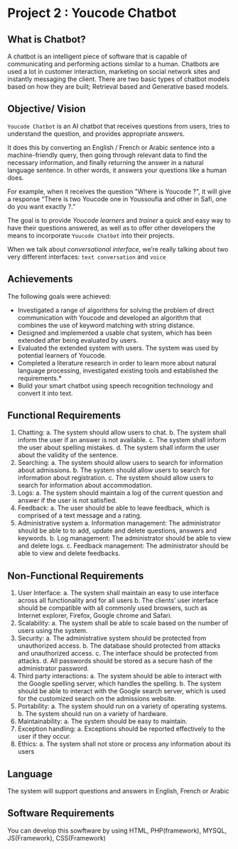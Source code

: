 # Project 2 : Youcode Chatbot

## What is Chatbot?
A chatbot is an intelligent piece of software that is capable of communicating and performing actions similar to a human. Chatbots are used a lot in customer interaction, marketing on social network sites and instantly messaging the client. There are two basic types of chatbot models based on how they are built; Retrieval based and Generative based models.

## Objective/ Vision
``Youcode Chatbot`` is an AI chatbot that receives questions from users, tries to understand the question, and provides appropriate answers. 

It does this by converting an English / French or Arabic sentence into a machine-friendly query, then going through relevant data to find the necessary information, and finally returning the answer in a natural language sentence. In other words, it answers your questions like a human does.

For example, when it receives the question "Where is Youcode ?", it will give a response “There is two Youcode one in Youssoufia and other in Safi, one do you want exactly ?.”

The goal is to provide *Youcode learners* and *trainer* a quick and easy way to have
their questions answered, as well as to offer other developers the means to incorporate
``Youcode Chatbot`` into their projects.

When we talk about *conversational interface*, we’re really talking about two very different interfaces: ``text conversation`` and ``voice``

## Achievements
The following goals were achieved:
* Investigated a range of algorithms for solving the problem of direct communication with Youcode and developed an algorithm that combines the use of keyword matching with
string distance.
* Designed and implemented a usable chat system, which has been extended after being
evaluated by users.
* Evaluated the extended system with users. The system was used by potential learners of Youcode.
* Completed a literature research in order to learn more about natural language processing,
investigated existing tools and established the requirements.*
* Build your smart chatbot using speech recognition technology and convert it into text.

## Functional Requirements
1. Chatting:
    a. The system should allow users to chat.
    b. The system shall inform the user if an answer is not available.
    c. The system shall inform the user about spelling mistakes.
    d. The system shall inform the user about the validity of the sentence.
2. Searching:
    a. The system should allow users to search for information about admissions.
    b. The system should allow users to search for information about registration.
    c. The system should allow users to search for information about accommodation.
3. Logs:
    a. The system should maintain a log of the current question and answer if the user is not satisfied.
4. Feedback:
    a. The user should be able to leave feedback, which is comprised of a text message and a rating.
5. Administrative system
    a. Information management: The administrator should be able to to add, update and delete questions, answers and keywords.
    b. Log management: The administrator should be able to view and delete logs.
    c. Feedback management: The administrator should be able to view and delete feedbacks.

## Non-Functional Requirements
1. User Interface:
    a. The system shall maintain an easy to use interface across all functionality and for all users
    b. The clients’ user interface should be compatible with all commonly used browsers, such as Internet explorer, Firefox, Google chrome and Safari.
2. Scalability:
    a. The system shall be able to scale based on the number of users using the system.
3. Security:
    a. The administrative system should be protected from unauthorized access.
    b. The database should protected from attacks and unauthorized access.
    c. The interface should be protected from attacks.
    d. All passwords should be stored as a secure hash of the administrator password.
4. Third party interactions:
    a. The system should be able to interact with the Google spelling server, which handles the spelling.
    b. The system should be able to interact with the Google search server, which is used for the customized search on the admissions website.
5. Portability:
    a. The system should run on a variety of operating systems.
    b. The system should run on a variety of hardware.
6. Maintainability:
    a. The system should be easy to maintain.
7. Exception handling:
    a. Exceptions should be reported effectively to the user if they occur.
8. Ethics:
    a. The system shall not store or process any information about its users

## Language
The system will support questions and answers in English, French or Arabic

## Software Requirements
You can develop this sowftware by using HTML, PHP(framework), MYSQL, JS(Framework), CSS(Framework)